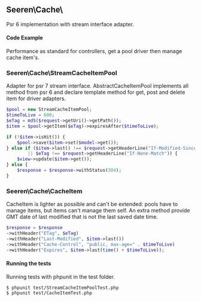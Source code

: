 ## Seeren\Cache\

Psr 6 implementation with stream interface adapter.

#### Code Example

Performance as standard for controllers, get a pool driver then manage cache item's.

### Seeren\Cache\StreamCacheItemPool

Adapter for psr 7 stream interface. AbstractCacheItemPool implements all method from psr 6 and declare template method for get, post and delete item for driver adapters.

```php
$pool = new StreamCacheItemPool;
$timeToLive = 600;
$eTag = md5($request->getUri()->getPath());
$item = $pool->getItem($eTag)->expiresAfter($timeToLive);

if (!$item->isHit()) {
    $pool->save($item->set($model->get());
} else if ($item->last() !== $request->getHeaderLine("If-Modified-Since")
        || $eTag !== $request->getHeaderLine("If-None-Match")) {
    $view->update($item->get());
} else {
    $response = $response->withStatus(304);
}
```

### Seeren\Cache\CacheItem

CacheItem is lighter as possible and can't be extended: pools have to manage items, but items can't manage them self. An extra method provide GMT date of last modified that is not the last saved date time. 

```php
$response = $response
->withHeader("ETag", $eTag)
->withHeader("Last-Modified", $item->last())
->withHeader("Cache-Control", "public, max-age=" . $timeToLive)
->withHeader("Expires", $item->last(time() + $timeToLive));
```

#### Running the tests

Running tests with phpunit in the test folder.

```
$ phpunit test/StreamCacheItemPoolTest.php
$ phpunit test/CacheItemTest.php
```